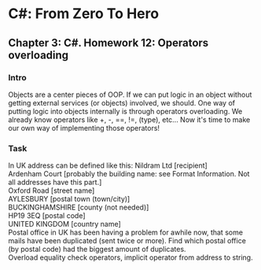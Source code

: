 # C#: From Zero To Hero
## Chapter 3: C#. Homework 12: Operators overloading
### Intro
Objects are a center pieces of OOP. If we can put logic in an object without getting external services (or objects) involved, we should.
One way of putting logic into objects internally is through operators overloading.
We already know operators like +, -, ==, !=, (type), etc...
Now it's time to make our own way of implementing those operators!
### Task
In UK address can be defined like this:
   Nildram Ltd         [recipient]  
   Ardenham Court      [probably the building name: see Format Information.  Not all addresses have this part.]  
   Oxford Road         [street name]  
   AYLESBURY           [postal town (town/city)]  
   BUCKINGHAMSHIRE     [county (not needed)]  
   HP19 3EQ            [postal code]  
   UNITED KINGDOM      [country name]  
Postal office in UK has been having a problem for awhile now, that some mails have been duplicated (sent twice or more).
Find which postal office (by postal code) had the biggest amount of duplicates.  
Overload equality check operators, implicit operator from address to string. 
